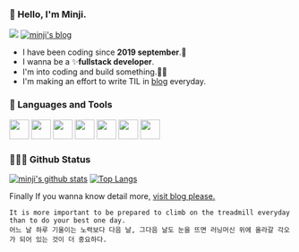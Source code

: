 ### 🙌 Hello, I'm Minji.
![](https://komarev.com/ghpvc/?username=minji9360&style=flat&color=5FC397) 
[![minji's blog](https://camo.githubusercontent.com/5a9f2cced23bbf508cc6d5eadf0f5f7fa37d55db/687474703a2f2f696d672e736869656c64732e696f2f62616467652f2d54656368253230626c6f672d3030303030303f7374796c653d666c61742d737175617265266c6f676f3d676974687562266c696e6b3d68747470733a2f2f616c73746e323436382e6769746875622e696f2f)](https://minji9360.github.io/TIL/)<br/>
<!--### 🌱 Let me introduce myself.-->
- I have been coding since __2019 september__.🍂<br/>
- I wanna be a ✨<b>fullstack developer</b>. <br/>
- I'm into coding and build something.🥰💖<br/>
- I'm making an effort to write TIL in [blog](minji9360.github.io/TIL/) everyday.    
  
### 🌳 Languages and Tools
<img width="35" src="https://cdn.icon-icons.com/icons2/2415/PNG/512/javascript_original_logo_icon_146455.png" /> <img width="35" src="https://user-images.githubusercontent.com/46839654/89102726-dbe15b80-d446-11ea-84f3-419f46217e2e.png" />
<img width="35" src="https://cdn.icon-icons.com/icons2/2107/PNG/512/file_type_node_icon_130301.png" />
<img width="35" src="https://cdn.icon-icons.com/icons2/2415/PNG/512/java_original_logo_icon_146458.png" />
<img width="35" src="https://cdn.icon-icons.com/icons2/2415/PNG/512/c_original_logo_icon_146611.png" /> 
<img width="35" src="https://cdn.icon-icons.com/icons2/2415/PNG/512/vim_original_logo_icon_146312.png" />
<img width="35" src="https://cdn.icon-icons.com/icons2/2107/PNG/512/file_type_git_icon_130581.png" />  

### 👩🏻‍💻 Github Status 
[![minji's github stats](https://github-readme-stats.vercel.app/api?username=minji9360&hide_border=false&count_private=true&show_icons=false&hide=contribs,prs&theme=vue&line_height=30)](https://github-readme-stats.vercel.app/api?username=minji9360&hide_border=false&count_private=true&show_icons=false&hide=contribs,prs&theme=vue&line_height=30)
[![Top Langs](https://github-readme-stats.vercel.app/api/top-langs/?username=minji9360&layout=compact&hide_border=false&theme=vue&line_height=30)](https://github-readme-stats.vercel.app/api/top-langs/?username=minji9360&layout=compact&hide_border=false&theme=vue&line_height=30)  



Finally If you wanna know detail more, [visit blog please.](minji9360.github.io/TIL/)
```
It is more important to be prepared to climb on the treadmill everyday than to do your best one day. 
어느 날 하루 기울이는 노력보다 다음 날, 그다음 날도 눈을 뜨면 러닝머신 위에 올라갈 각오가 되어 있는 것이 더 중요하다.
```
<!--
[![ReadMe Card](https://github-readme-stats.vercel.app/api/pin/?username=minji9360&repo=TIL&theme=vue)](https://github-readme-stats.vercel.app/api/pin/?username=minji9360&repo=TIL&theme=vue)

**minji9360/minji9360** is a ✨ _special_ ✨ repository because its `README.md` (this file) appears on your GitHub profile.

Here are some ideas to get you started:

- 🔭 I’m currently working on ...
- I’m currently learning ...
- 👯 I’m looking to collaborate on ...
- 🤔 I’m looking for help with ...
- 💬 Ask me about ...
- 📫 How to reach me: ...
- 😄 Pronouns: ...
- ⚡ Fun fact: ...
-->
